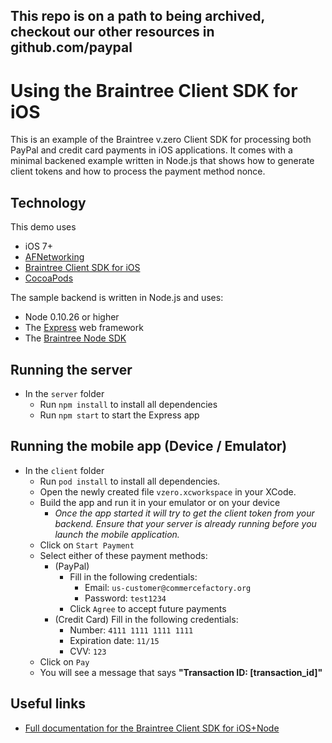 <h2>This repo is on a path to being archived, checkout our other resources in github.com/paypal</h2>

# Using the Braintree Client SDK for iOS

This is an example of the Braintree v.zero Client SDK for processing both PayPal and credit card payments in iOS applications. It comes with a minimal backened example written in Node.js that shows how to generate client tokens and how to process the payment method nonce.

## Technology

This demo uses

* iOS 7+
* [AFNetworking](http://github.com/AFNetworking/AFNetworking)
* [Braintree Client SDK for iOS](http://github.com/braintree/braintree_ios)
* [CocoaPods](http://cocoapods.org/)

The sample backend is written in Node.js and uses:

* Node 0.10.26 or higher
* The [Express](http://expressjs.com/) web framework
* The [Braintree Node SDK](http://github.com/braintree/braintree_node)

## Running the server

* In the `server` folder
	* Run `npm install` to install all dependencies
	* Run `npm start` to start the Express app

## Running the mobile app (Device / Emulator)

* In the `client` folder
	* Run `pod install` to install all dependencies.
	* Open the newly created file `vzero.xcworkspace` in your XCode. 
	* Build the app and run it in your emulator or on your device
		* *Once the app started it will try to get the client token from your backend. Ensure that your server is already running before you launch the mobile application.*
	* Click on `Start Payment`
	* Select either of these payment methods:
		* (PayPal) 
			* Fill in the following credentials:
				* Email: `us-customer@commercefactory.org`
				* Password: `test1234`
			* Click `Agree` to accept future payments
		* (Credit Card) Fill in the following credentials:
			* Number: `4111 1111 1111 1111`
			* Expiration date: `11/15`
  			* CVV: `123`
	* Click on `Pay`
	* You will see a message that says __"Transaction ID: [transaction_id]"__

## Useful links

* [Full documentation for the Braintree Client SDK for iOS+Node](https://developers.braintreepayments.com/ios+node/start/overview) 
